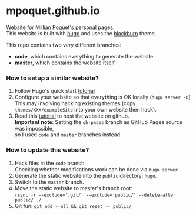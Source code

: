 # mpoquet.github.io
Website for Millian Poquet's personal pages.  
This website is built with [hugo](https://gohugo.io/) and uses the [blackburn](https://themes.gohugo.io/blackburn/) theme.

This repo contains two very different branches:
- **code**, which contains everything to generate the website
- **master**, which contains the website itself

### How to setup a similar website?
1. Follow Hugo's quick start [tutorial](https://gohugo.io/getting-started/quick-start/)
2. Configure your website so that everything is OK locally (``hugo server -D``)  
   This may involving hacking existing themes (copy ``themes/XXX/exampleSite`` into your own website then hack). 
3. Read this [tutorial](https://gohugo.io/hosting-and-deployment/hosting-on-github/) to host the website on github.  
   **Important note**: Setting the ``gh-pages`` branch as GitHub Pages source was impossible,  
   so I used ``code`` and ``master`` branches instead.

### How to update this website?
1. Hack files in the ``code`` branch.  
   Checking whether modifications work can be done via ``hugo server``.
2. Generate the static website into the ``public`` directory: ``hugo``.
3. Switch to the ``master`` branch.
4. Move the static website to master's branch root:  
   ``rsync -r --exclude='.git/' --exclude='public/' --delete-after public/ ./``
5. Git fun: ``git add --all && git reset -- public/``

